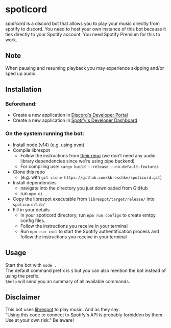 # spoticord

*spoticord* is a discord bot that allows you to play your music directly from spotify to discord. You need to host your own instance of this bot because it ties directly to your Spotify account. You need Spotify Premium for this to work.

## Note
When pausing and resuming playback you may experience skipping and/or sped up audio.

## Installation

### Beforehand:
- Create a new application in [Discord's Developer Portal](https://discord.com/developers/applications)
- Create a new application in [Spotify's Developer Dashboard](https://developer.spotify.com/dashboard/applications)

### On the system running the bot:
- Install node (v14) (e.g. using [nvm](https://github.com/nvm-sh/nvm))
- Compile librespot
  - Follow the instructions from [their repo](https://github.com/librespot-org/librespot/blob/master/COMPILING.md) (we don't need any audio library dependencies since we're using pipe backend)
  - For compiling use: ```cargo build --release --no-default-features```
- Clone this repo
  - (e.g. with ```git clone https://github.com/kbroschke/spoticord.git```)
- Install dependencies
  - navigate into the directory you just downloaded from GitHub
  - run ```npm ci```
- Copy the librespot executable from `librespot/target/release/` into `spoticord/lib/`
- Fill in your details
  - In your spoticord directory, run `npm run configs` to create emtpy config files.
  - Follow the instructions you receive in your terminal
  - Run `npm run init` to start the Spotify authentification process and follow the instructions you receive in your terminal

## Usage

Start the bot with `node .`\
The default command prefix is `$` but you can also mention the bot instead of using the prefix.  
`$help` will send you an summary of all available commands.

## Disclaimer

This bot uses [librespot](https://github.com/librespot-org/librespot) to play music. And as they say:  
"Using this code to connect to Spotify's API is probably forbidden by them. Use at your own risk." Be aware!
